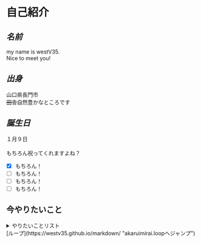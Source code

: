 # **自己紹介**
## *名前*
my name is westV35.<br>Nice to meet you!  
## *出身*
山口県長門市  
~~田舎~~自然豊かなところです
## *誕生日*
１月９日<br><br>
もちろん祝ってくれますよね？<br>
- [x] もちろん！
- [ ] もちろん！
- [ ] もちろん！
- [ ] もちろん！
## 今やりたいこと
<details>
  <summary>やりたいことリスト</summary>
  1. テキストおりたたみ<br>
  2. リンク<br>
  3. 画像の挿入
</details>
[ループ](https://westv35.github.io/markdown/ "akaruimirai.loopへジャンプ")
